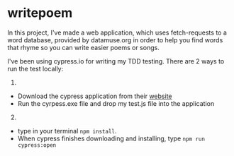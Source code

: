 # writepoem

In this project, I've made a web application, which uses fetch-requests to a word database, provided by datamuse.org in order to help you find words that rhyme so you can write easier poems or songs.

I've been using cypress.io for writing my TDD testing. There are 2 ways to run the test locally:

1. 
- Download the cypress application from their [website](https://www.cypress.io/)
- Run the cyrpess.exe file and drop my test.js file into the application

2. 
- type in your terminal `npm install`. 
- When cypress finishes downloading and installing, type `npm run cypress:open` 
